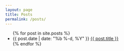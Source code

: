 ```yaml
---
layout: page
title: Posts
permalink: /posts/
---
```


<ul>
{% for post in site.posts %}
<li>
<span class="post-meta">{{ post.date | date: "%b %-d, %Y" }}</span>
  <a class="post-link" href="{{ post.url | prepend: site.baseurl }}">{{ post.title }}</a>
</li>
{% endfor %}
</ul>

